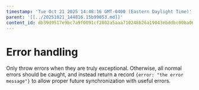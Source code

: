 ```yaml
---
timestamp: 'Tue Oct 21 2025 14:48:16 GMT-0400 (Eastern Daylight Time)'
parent: '[[../20251021_144816.15b99053.md]]'
content_id: db39d9517e9bc7a9f0091cf2802a5aaa710248b26a19043ebddbc00ba067bc70
---
```


# Error handling

Only throw errors when they are truly exceptional. Otherwise, all normal errors should be caught, and instead return a record `{error: "the error message"}` to allow proper future synchronization with useful errors.
